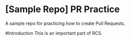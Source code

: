 # [Sample Repo] PR Practice
A sample repo for practicing how to create Pull Requests. 

#Introduction
This is an important part of RCS.

